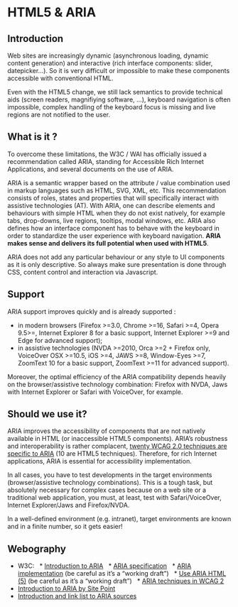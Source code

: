 # HTML5 & ARIA

<script>$(document).ready(function () {
    setBreadcrumb([{"label":"HTML5 & ARIA"}]);
});</script>

## Introduction

Web sites are increasingly dynamic (asynchronous loading, dynamic content generation) and interactive (rich interface components: slider, datepicker...). So it is very difficult or impossible to make these components accessible with conventional <abbr>HTML</abbr>.

Even with the <abbr>HTML5</abbr> change, we still lack semantics to provide technical aids (screen readers, magnifiying software, ...), keyboard navigation is often impossible, complex handling of the keyboard focus is missing and live regions are not notified to the user.

## What is it ?

To overcome these limitations, the W3C&nbsp;/ WAI has officially issued a recommendation called ARIA, standing for Accessible Rich Internet Applications, and several documents on the use of ARIA.

ARIA is a semantic wrapper based on the attribute&nbsp;/ value combination used in markup languages such as HTML, SVG, XML, etc. This recommendation consists of roles, states and properties that will specifically interact with assistive technologies (AT). With ARIA, one can describe elements and behaviours with simple HTML when they do not exist natively, for example tabs, drop-downs, live regions, tooltips, modal windows, etc. ARIA also defines how an interface component has to behave with the keyboard in order to standardize the user experience with keyboard navigation. **ARIA makes sense and delivers its full potential when used with HTML5**.

ARIA does not add any particular behaviour or any style to UI components as it is only descriptive. So always make sure presentation is done through CSS, content control and interaction via Javascript.

## Support

ARIA support improves quickly and is already supported :
- in modern browsers (Firefox >=3.0, Chrome >=16, Safari >=4, Opera 9.5>=, Internet Explorer 8 for a basic support, Internet Explorer >=9 and Edge for advanced support);
- in assistive technologies (NVDA >=2010, Orca >=2 + Firefox only, VoiceOver OSX >=10.5, iOS >=4, JAWS >=8, Window-Eyes >=7, ZoomText 10 for a basic support, ZoomText >=11 for advanced support). 

Moreover, the optimal efficiency of the ARIA compatibility depends heavily on the browser/assistive technology combination: Firefox with NVDA, Jaws with Internet Explorer or Safari with VoiceOver, for example.

## Should we use it?

ARIA improves the accessibility of components that are not natively available in HTML (or inaccessible HTML5 components). ARIA’s robustness and interoperability is rather complacent, [twenty WCAG 2.0 techniques are specific to ARIA](https://www.w3.org/WAI/GL/WCAG20-TECHS/aria.html) (10 are HTML5 techniques). Therefore, for rich Internet applications, ARIA is essential for accessibility implementation.

In all cases, you have to test developments in the target environments (browser/assistive technology combinations). This is a tough task, but absolutely necessary for complex cases because on a web site or a traditional web application, you must, at least, test with Safari/VoiceOver, Internet Explorer/Jaws and Firefox/NVDA.

In a well-defined environment (e.g. intranet), target environments are known and in a finite number, so it gets easier!

## Webography
* W3C:
  * [Introduction to ARIA](http://www.w3.org/TR/wai-aria/introduction)
  * [ARIA specification](http://www.w3.org/TR/wai-aria/)
  * [ARIA implementation](http://www.w3.org/TR/wai-aria-practices/) (be careful as it’s a “working draft”)
  * [Use ARIA HTML (5)](http://www.w3.org/TR/aria-in-html/) (be careful as it’s a “working draft”)
  * [ARIA techniques in WCAG 2](https://www.w3.org/TR/2008/WD-WCAG20-TECHS-20081103/aria.html)
* [Introduction to ARIA by Site Point](http://www.sitepoint.com/introduction-wai-aria/)
* [Introduction and link list to ARIA sources](http://developer.mozilla.org/fr/docs/Accessibilit%C3%A9/ARIA)

<!--  This file is part of a11y-guidelines | Our vision of mobile & web accessibility guidelines and best practices, with valid/invalid examples.
 Copyright (C) 2016  Orange SA
 See the Creative Commons Legal Code Attribution-ShareAlike 3.0 Unported License for more details (LICENSE file). -->